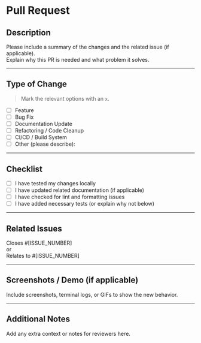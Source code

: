 # Pull Request

## Description

Please include a summary of the changes and the related issue (if applicable).  
Explain why this PR is needed and what problem it solves.

---

## Type of Change

> Mark the relevant options with an `x`.

- [ ] Feature
- [ ] Bug Fix
- [ ] Documentation Update
- [ ] Refactoring / Code Cleanup
- [ ] CI/CD / Build System
- [ ] Other (please describe):

---

## Checklist

- [ ] I have tested my changes locally
- [ ] I have updated related documentation (if applicable)
- [ ] I have checked for lint and formatting issues
- [ ] I have added necessary tests (or explain why not below)

---

## Related Issues

Closes #[ISSUE_NUMBER]  
or  
Relates to #[ISSUE_NUMBER]

---

## Screenshots / Demo (if applicable)

Include screenshots, terminal logs, or GIFs to show the new behavior.

---

## Additional Notes

Add any extra context or notes for reviewers here.
